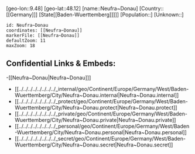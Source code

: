 ﻿---
location: [48.12,9.48]
mapzoom: [7,12] 
mapmarker: city 
type: City
tags:
- geo/City


SpocWebEntityId: 32823
isDeleted: false
confidential: public

---
[geo-lon::9.48]
[geo-lat::48.12]
[name::Neufra~Donau]
[Country::[[Germany]]]
[State[[Baden-Wuerttemberg]]]]]
[Population::]
[Unknown::]


```leaflet
id: Neufra~Donau
coordinates: [[Neufra~Donau]]
markerFile: [[Neufra~Donau]]
defaultZoom: 11 
maxZoom: 18
```


## Confidential Links & Embeds: 
-[[Neufra~Donau|Neufra~Donau]]] 
- [[../../../../../../../../_internal/geo/Continent/Europe/Germany/West/Baden-Wuerttemberg/City/Neufra~Donau.internal|Neufra~Donau.internal]] 
- [[../../../../../../../../_protect/geo/Continent/Europe/Germany/West/Baden-Wuerttemberg/City/Neufra~Donau.protect|Neufra~Donau.protect]] 
- [[../../../../../../../../_private/geo/Continent/Europe/Germany/West/Baden-Wuerttemberg/City/Neufra~Donau.private|Neufra~Donau.private]] 
- [[../../../../../../../../_personal/geo/Continent/Europe/Germany/West/Baden-Wuerttemberg/City/Neufra~Donau.personal|Neufra~Donau.personal]] 
- [[../../../../../../../../_secret/geo/Continent/Europe/Germany/West/Baden-Wuerttemberg/City/Neufra~Donau.secret|Neufra~Donau.secret]] 
